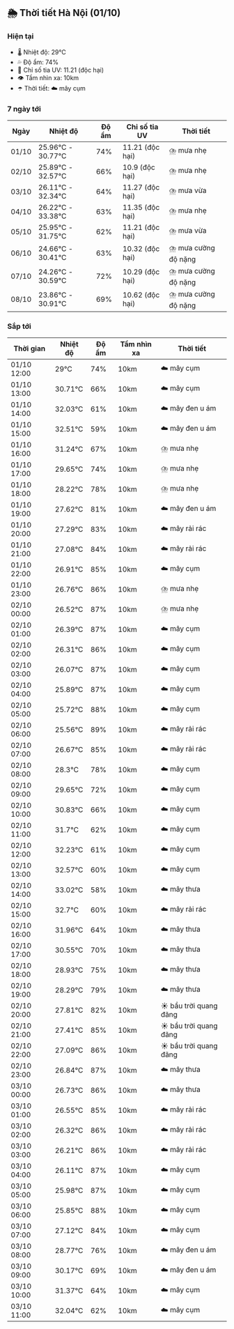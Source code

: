 ## 🌦️ Thời tiết Hà Nội (01/10)

### Hiện tại

- 🌡️ Nhiệt độ: 29℃
- 💦 Độ ẩm: 74%
- 🌟 Chỉ số tia UV: 11.21 (độc hại)
- 👁️ Tầm nhìn xa: 10km
- ☂️ Thời tiết: ☁️ mây cụm

### 7 ngày tới

| Ngày | Nhiệt độ | Độ ẩm | Chỉ số tia UV | Thời tiết |
| --- | --- | --- | --- | --- |
| 01/10 | 25.96℃ - 30.77℃ | 74% | 11.21 (độc hại) | ⛈️ mưa nhẹ |
| 02/10 | 25.89℃ - 32.57℃ | 66% | 10.9 (độc hại) | ⛈️ mưa nhẹ |
| 03/10 | 26.11℃ - 32.34℃ | 64% | 11.27 (độc hại) | ⛈️ mưa vừa |
| 04/10 | 26.22℃ - 33.38℃ | 63% | 11.35 (độc hại) | ⛈️ mưa nhẹ |
| 05/10 | 25.95℃ - 31.75℃ | 62% | 11.21 (độc hại) | ⛈️ mưa vừa |
| 06/10 | 24.66℃ - 30.41℃ | 63% | 10.32 (độc hại) | ⛈️ mưa cường độ nặng |
| 07/10 | 24.26℃ - 30.59℃ | 72% | 10.29 (độc hại) | ⛈️ mưa cường độ nặng |
| 08/10 | 23.86℃ - 30.91℃ | 69% | 10.62 (độc hại) | ⛈️ mưa cường độ nặng |

### Sắp tới

| Thời gian | Nhiệt độ | Độ ẩm | Tầm nhìn xa | Thời tiết |
| --- | --- | --- | --- | --- |
| 01/10 12:00 | 29℃ | 74% | 10km | ☁️ mây cụm |
| 01/10 13:00 | 30.71℃ | 66% | 10km | ☁️ mây cụm |
| 01/10 14:00 | 32.03℃ | 61% | 10km | ☁️ mây đen u ám |
| 01/10 15:00 | 32.51℃ | 59% | 10km | ☁️ mây đen u ám |
| 01/10 16:00 | 31.24℃ | 67% | 10km | ⛈️ mưa nhẹ |
| 01/10 17:00 | 29.65℃ | 74% | 10km | ⛈️ mưa nhẹ |
| 01/10 18:00 | 28.22℃ | 78% | 10km | ⛈️ mưa nhẹ |
| 01/10 19:00 | 27.62℃ | 81% | 10km | ☁️ mây đen u ám |
| 01/10 20:00 | 27.29℃ | 83% | 10km | ☁️ mây rải rác |
| 01/10 21:00 | 27.08℃ | 84% | 10km | ☁️ mây rải rác |
| 01/10 22:00 | 26.91℃ | 85% | 10km | ☁️ mây cụm |
| 01/10 23:00 | 26.76℃ | 86% | 10km | ⛈️ mưa nhẹ |
| 02/10 00:00 | 26.52℃ | 87% | 10km | ⛈️ mưa nhẹ |
| 02/10 01:00 | 26.39℃ | 87% | 10km | ☁️ mây cụm |
| 02/10 02:00 | 26.31℃ | 86% | 10km | ☁️ mây cụm |
| 02/10 03:00 | 26.07℃ | 87% | 10km | ☁️ mây cụm |
| 02/10 04:00 | 25.89℃ | 87% | 10km | ☁️ mây cụm |
| 02/10 05:00 | 25.72℃ | 88% | 10km | ☁️ mây cụm |
| 02/10 06:00 | 25.56℃ | 89% | 10km | ☁️ mây rải rác |
| 02/10 07:00 | 26.67℃ | 85% | 10km | ☁️ mây rải rác |
| 02/10 08:00 | 28.3℃ | 78% | 10km | ☁️ mây cụm |
| 02/10 09:00 | 29.65℃ | 72% | 10km | ☁️ mây cụm |
| 02/10 10:00 | 30.83℃ | 66% | 10km | ☁️ mây cụm |
| 02/10 11:00 | 31.7℃ | 62% | 10km | ☁️ mây cụm |
| 02/10 12:00 | 32.23℃ | 61% | 10km | ☁️ mây cụm |
| 02/10 13:00 | 32.57℃ | 60% | 10km | ☁️ mây cụm |
| 02/10 14:00 | 33.02℃ | 58% | 10km | ☁️ mây thưa |
| 02/10 15:00 | 32.7℃ | 60% | 10km | ☁️ mây rải rác |
| 02/10 16:00 | 31.96℃ | 64% | 10km | ☁️ mây thưa |
| 02/10 17:00 | 30.55℃ | 70% | 10km | ☁️ mây thưa |
| 02/10 18:00 | 28.93℃ | 75% | 10km | ☁️ mây thưa |
| 02/10 19:00 | 28.29℃ | 79% | 10km | ☁️ mây thưa |
| 02/10 20:00 | 27.81℃ | 82% | 10km | ☀️ bầu trời quang đãng |
| 02/10 21:00 | 27.41℃ | 85% | 10km | ☀️ bầu trời quang đãng |
| 02/10 22:00 | 27.09℃ | 86% | 10km | ☀️ bầu trời quang đãng |
| 02/10 23:00 | 26.84℃ | 87% | 10km | ☁️ mây thưa |
| 03/10 00:00 | 26.73℃ | 86% | 10km | ☁️ mây thưa |
| 03/10 01:00 | 26.55℃ | 85% | 10km | ☁️ mây rải rác |
| 03/10 02:00 | 26.32℃ | 86% | 10km | ☁️ mây rải rác |
| 03/10 03:00 | 26.21℃ | 86% | 10km | ☁️ mây rải rác |
| 03/10 04:00 | 26.11℃ | 87% | 10km | ☁️ mây cụm |
| 03/10 05:00 | 25.98℃ | 87% | 10km | ☁️ mây cụm |
| 03/10 06:00 | 25.85℃ | 88% | 10km | ☁️ mây cụm |
| 03/10 07:00 | 27.12℃ | 84% | 10km | ☁️ mây cụm |
| 03/10 08:00 | 28.77℃ | 76% | 10km | ☁️ mây đen u ám |
| 03/10 09:00 | 30.17℃ | 69% | 10km | ☁️ mây đen u ám |
| 03/10 10:00 | 31.37℃ | 64% | 10km | ☁️ mây cụm |
| 03/10 11:00 | 32.04℃ | 62% | 10km | ☁️ mây cụm |
